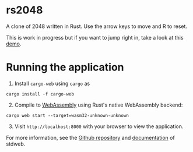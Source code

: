 # rs2048
A clone of 2048 written in Rust. Use the arrow keys to move and R to reset.

This is work in progress but if you want to jump right in, take a look at this [demo](https://kappadistributive.github.io/rs2048/).

#  Running the application
1. Install `cargo-web` using `cargo` as

``` shell
cargo install -f cargo-web
```

2. Compile to [WebAssembly](https://en.wikipedia.org/wiki/WebAssembly) using Rust's native WebAssembly backend:

``` shell
cargo web start --target=wasm32-unknown-unknown
```


3. Visit `http://localhost:8000` with your browser to view the application.


For more information, see the [Github repository](https://github.com/koute/stdweb/blob/master/README.md) and [documentation](https://docs.rs/stdweb/*/stdweb/) of stdweb.
